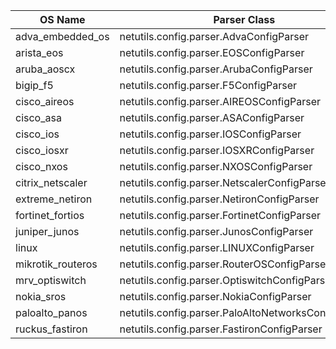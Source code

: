| OS Name | Parser Class |
| ---------- | ------ |
| adva_embedded_os | netutils.config.parser.AdvaConfigParser |
| arista_eos | netutils.config.parser.EOSConfigParser |
| aruba_aoscx | netutils.config.parser.ArubaConfigParser |
| bigip_f5 | netutils.config.parser.F5ConfigParser |
| cisco_aireos | netutils.config.parser.AIREOSConfigParser |
| cisco_asa | netutils.config.parser.ASAConfigParser |
| cisco_ios | netutils.config.parser.IOSConfigParser |
| cisco_iosxr | netutils.config.parser.IOSXRConfigParser |
| cisco_nxos | netutils.config.parser.NXOSConfigParser |
| citrix_netscaler | netutils.config.parser.NetscalerConfigParser |
| extreme_netiron | netutils.config.parser.NetironConfigParser |
| fortinet_fortios | netutils.config.parser.FortinetConfigParser |
| juniper_junos | netutils.config.parser.JunosConfigParser |
| linux | netutils.config.parser.LINUXConfigParser |
| mikrotik_routeros | netutils.config.parser.RouterOSConfigParser |
| mrv_optiswitch | netutils.config.parser.OptiswitchConfigParser |
| nokia_sros | netutils.config.parser.NokiaConfigParser |
| paloalto_panos | netutils.config.parser.PaloAltoNetworksConfigParser |
| ruckus_fastiron | netutils.config.parser.FastironConfigParser |